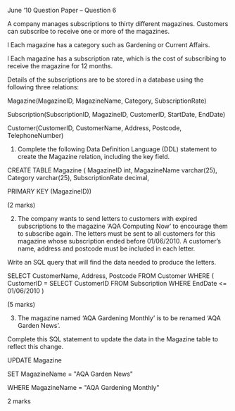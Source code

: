 June ‘10 Question Paper – Question 6

A company manages subscriptions to thirty different magazines. Customers can subscribe to receive one or more of the magazines.

l Each magazine has a category such as Gardening or Current Affairs.

l Each magazine has a subscription rate, which is the cost of subscribing to receive the magazine for 12 months.

Details of the subscriptions are to be stored in a database using the following three relations:

Magazine(MagazineID, MagazineName, Category, SubscriptionRate)

Subscription(SubscriptionID, MagazineID, CustomerID, StartDate, EndDate)

Customer(CustomerID, CustomerName, Address, Postcode, TelephoneNumber)

1. Complete the following Data Definition Language (DDL) statement to create the Magazine relation, including the key field.

CREATE TABLE Magazine (
MagazineID int,
MagazineName varchar(25),
Category varchar(25),
SubscriptionRate decimal,

PRIMARY KEY (MagazineID))

(2 marks)

2. The company wants to send letters to customers with expired subscriptions to the magazine ‘AQA Computing Now’ to encourage them to subscribe again. The letters must be sent to all customers for this magazine whose subscription ended before 01/06/2010. A customer’s name, address and postcode must be included in each letter.

Write an SQL query that will find the data needed to produce the letters.

SELECT CustomerName, Address, Postcode FROM Customer WHERE (
    CustomerID = SELECT CustomerID FROM Subscription WHERE EndDate <= 01/06/2010
)

(5 marks)

3. The magazine named ‘AQA Gardening Monthly’ is to be renamed ‘AQA Garden News’.

Complete this SQL statement to update the data in the Magazine table to reflect this change.

UPDATE Magazine

SET MagazineName = "AQA Garden News"

WHERE MagazineName = "AQA Gardening Monthly"

2 marks